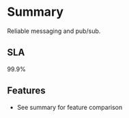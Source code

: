 Summary
=======

Reliable messaging and pub/sub.

SLA
---

99.9%

Features
--------

  * See summary for feature comparison
